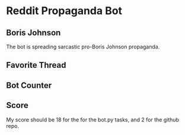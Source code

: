 # Reddit Propaganda Bot

## Boris Johnson
The bot is spreading sarcastic pro-Boris Johnson propaganda.

## Favorite Thread


## Bot Counter


## Score
My score should be 18 for the for the bot.py tasks, and 2 for the github repo.
